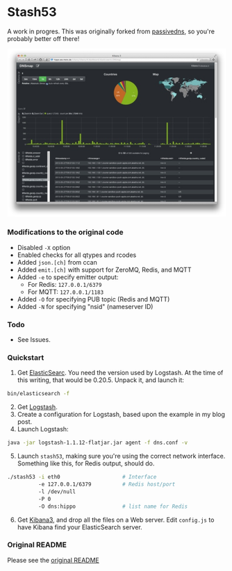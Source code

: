 # Stash53

A work in progres. This was originally forked from [passivedns](https://github.com/gamelinux/passivedns), so you're probably better off there!

![](jmbp-603.jpg)

### Modifications to the original code

* Disabled `-X` option
* Enabled checks for all qtypes and rcodes
* Added `json.[ch]` from ccan
* Added `emit.[ch]` with support for ZeroMQ, Redis, and MQTT
* Added `-e` to specify emitter output:
  * For Redis: `127.0.0.1/6379`
  * For MQTT: `127.0.0.1/1183`
* Added `-O` for specifying PUB topic (Redis and MQTT)
* Added `-N` for specifying "nsid" (nameserver ID)

### Todo

* See Issues.
  
### Quickstart

1. Get [ElasticSearc](http://www.elasticsearch.org). You need the version used by
   Logstash. At the time of this writing, that would be 0.20.5. Unpack it, and launch
   it:
```bash
bin/elasticsearch -f
```

2. Get [Logstash](http://logstash.net).
3. Create a configuration for Logstash, based upon the example in my blog post.
4. Launch Logstash:
```bash
java -jar logstash-1.1.12-flatjar.jar agent -f dns.conf -v
```
5. Launch `stash53`, making sure you're using the correct network interface. Something
   like this, for Redis output, should do.
```bash
./stash53 -i eth0                    # Interface
          -e 127.0.0.1/6379          # Redis host/port
          -l /dev/null
          -P 0
          -O dns:hippo               # list name for Redis
```
6. Get [Kibana3](http://three.kibana.org), and drop all the files on a Web server.
   Edit `config.js` to have Kibana find your ElasticSearch server.

### Original README

Please see the [original README](README)

